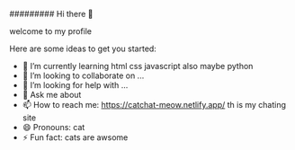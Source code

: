 ######### Hi there 👋


welcome to my profile

Here are some ideas to get you started:


- 🌱 I’m currently learning html css javascript also maybe python
- 👯 I’m looking to collaborate on ...
- 🤔 I’m looking for help with ...
- 💬 Ask me about 
- 📫 How to reach me: https://catchat-meow.netlify.app/ th is my chating site 
- 😄 Pronouns: cat
- ⚡ Fun fact: cats are awsome
